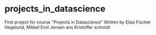 # projects_in_datascience
First project for course "Projects in Datascience"
Written by Elias Fischer Hegelund, Mikkel Emil Jensen ans Kristoffer schmidt 

